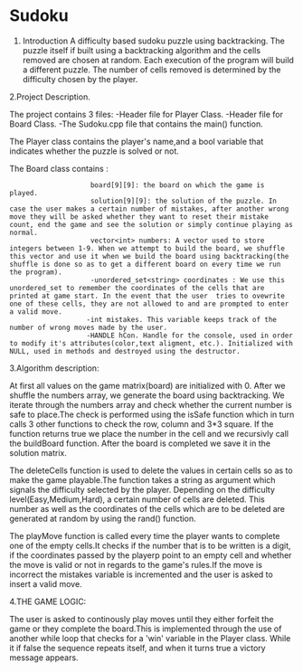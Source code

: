 # Sudoku
1. Introduction
A difficulty based sudoku puzzle using backtracking. The puzzle itself if built using a backtracking algorithm and the cells removed are chosen at random.
Each execution of the program will build a different puzzle.
The number of cells removed is determined by the difficulty chosen by the player. 
                                                                



2.Project Description.

The project contains 3 files:
-Header file for Player Class.
-Header file for Board Class.
-The Sudoku.cpp file  that contains the main() function.

The Player class contains the player's name,and a bool variable that indicates whether the puzzle is solved or not.

The Board class contains : 
  
                        board[9][9]: the board on which the game is played.
                        solution[9][9]: the solution of the puzzle. In case the user makes a certain number of mistakes, after another wrong move they will be asked whether they want to reset their mistake count, end the game and see the solution or simply continue playing as normal.
                        vector<int> numbers: A vector used to store integers between 1-9. When we attempt to build the board, we shuffle this vector and use it when we build the board using backtracking(the shuffle is done so as to get a different board on every time we run the program).
                        -unordered_set<string> coordinates : We use this unordered_set to remember the coordinates of the cells that are printed at game start. In the event that the user  tries to ovewrite one of these cells, they are not allowed to and are prompted to enter a valid move.
                       -int mistakes. This variable keeps track of the number of wrong moves made by the user.
                       -HANDLE hCon. Handle for the console, used in order to modify it's attributes(color,text aligment, etc.). Initialized with NULL, used in methods and destroyed using the destructor.

3.Algorithm description:


At first all values on the game matrix(board) are initialized with 0. After we shuffle the numbers array, we generate the board using backtracking.
We iterate through the numbers array and check whether the current number is safe to place.The check is performed using the isSafe function which in turn calls 3 other functions to check
the row, column and 3*3 square.
If the function returns true we place the number in the cell and we recursivly call the buildBoard function.
After the board is completed we save it in the solution matrix.

The deleteCells function is used to delete the values in certain cells so as to make the game playable.The function takes a string as argument which signals the difficulty selected
by the player.
Depending on the difficulty level(Easy,Medium,Hard), a certain number of cells are deleted. This number as well as the coordinates of the cells which are to be deleted are generated
at random by using the rand() function.

The playMove function is called every time the player wants to complete one of the empty cells.It checks if the number that is to be written is a digit, if the coordinates passed
by the playerp point to an empty cell and whether the move is valid or not in regards to the game's rules.If the move is incorrect the mistakes variable is incremented and the user is
asked to insert a valid move.

4.THE GAME LOGIC:

The user is asked to continously play moves until they either forfeit the game or they complete the board.This is implemented through the use of another while loop that checks for a 'win'
variable in the Player class. While it if false the sequence repeats itself, and when it turns true a victory message appears. 

  

